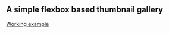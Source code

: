 ## A simple flexbox based thumbnail gallery


[Working example](http://www.bushbladeprojects.co.uk/flexGallery/)